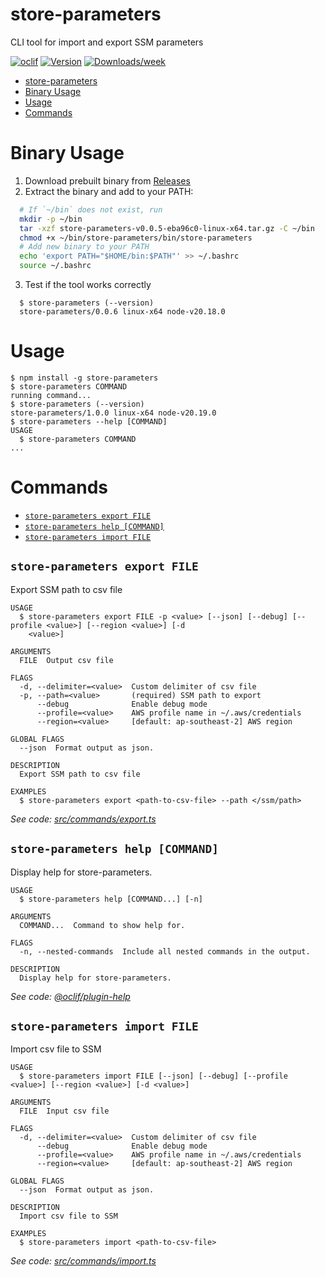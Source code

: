 # store-parameters

CLI tool for import and export SSM parameters

[![oclif](https://img.shields.io/badge/cli-oclif-brightgreen.svg)](https://oclif.io)
[![Version](https://img.shields.io/npm/v/store-parameters.svg)](https://npmjs.org/package/store-parameters)
[![Downloads/week](https://img.shields.io/npm/dw/store-parameters.svg)](https://npmjs.org/package/store-parameters)

<!-- toc -->
* [store-parameters](#store-parameters)
* [Binary Usage](#binary-usage)
* [Usage](#usage)
* [Commands](#commands)
<!-- tocstop -->

# Binary Usage

1. Download prebuilt binary from [Releases](https://github.com/kai-nguyen-aligent/store-parameters/releases)
2. Extract the binary and add to your PATH:

```bash
  # If `~/bin` does not exist, run
  mkdir -p ~/bin
  tar -xzf store-parameters-v0.0.5-eba96c0-linux-x64.tar.gz -C ~/bin
  chmod +x ~/bin/store-parameters/bin/store-parameters
  # Add new binary to your PATH
  echo 'export PATH="$HOME/bin:$PATH"' >> ~/.bashrc
  source ~/.bashrc
```

3. Test if the tool works correctly

```sh-session
  $ store-parameters (--version)
  store-parameters/0.0.6 linux-x64 node-v20.18.0
```

# Usage

<!-- usage -->
```sh-session
$ npm install -g store-parameters
$ store-parameters COMMAND
running command...
$ store-parameters (--version)
store-parameters/1.0.0 linux-x64 node-v20.19.0
$ store-parameters --help [COMMAND]
USAGE
  $ store-parameters COMMAND
...
```
<!-- usagestop -->

# Commands

<!-- commands -->
* [`store-parameters export FILE`](#store-parameters-export-file)
* [`store-parameters help [COMMAND]`](#store-parameters-help-command)
* [`store-parameters import FILE`](#store-parameters-import-file)

## `store-parameters export FILE`

Export SSM path to csv file

```
USAGE
  $ store-parameters export FILE -p <value> [--json] [--debug] [--profile <value>] [--region <value>] [-d
    <value>]

ARGUMENTS
  FILE  Output csv file

FLAGS
  -d, --delimiter=<value>  Custom delimiter of csv file
  -p, --path=<value>       (required) SSM path to export
      --debug              Enable debug mode
      --profile=<value>    AWS profile name in ~/.aws/credentials
      --region=<value>     [default: ap-southeast-2] AWS region

GLOBAL FLAGS
  --json  Format output as json.

DESCRIPTION
  Export SSM path to csv file

EXAMPLES
  $ store-parameters export <path-to-csv-file> --path </ssm/path>
```

_See code: [src/commands/export.ts](https://github.com/kai-nguyen-aligent/store-parameters/blob/v1.0.0/src/commands/export.ts)_

## `store-parameters help [COMMAND]`

Display help for store-parameters.

```
USAGE
  $ store-parameters help [COMMAND...] [-n]

ARGUMENTS
  COMMAND...  Command to show help for.

FLAGS
  -n, --nested-commands  Include all nested commands in the output.

DESCRIPTION
  Display help for store-parameters.
```

_See code: [@oclif/plugin-help](https://github.com/oclif/plugin-help/blob/v6.2.11/src/commands/help.ts)_

## `store-parameters import FILE`

Import csv file to SSM

```
USAGE
  $ store-parameters import FILE [--json] [--debug] [--profile <value>] [--region <value>] [-d <value>]

ARGUMENTS
  FILE  Input csv file

FLAGS
  -d, --delimiter=<value>  Custom delimiter of csv file
      --debug              Enable debug mode
      --profile=<value>    AWS profile name in ~/.aws/credentials
      --region=<value>     [default: ap-southeast-2] AWS region

GLOBAL FLAGS
  --json  Format output as json.

DESCRIPTION
  Import csv file to SSM

EXAMPLES
  $ store-parameters import <path-to-csv-file>
```

_See code: [src/commands/import.ts](https://github.com/kai-nguyen-aligent/store-parameters/blob/v1.0.0/src/commands/import.ts)_
<!-- commandsstop -->

